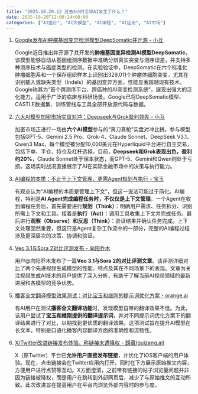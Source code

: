 ```yaml
---
title: "2025.10.20.12 过去4小时全球AI发生了什么？"
date: 2025-10-20T12:00:14+08:00
categories: ["AI医疗", "AI大模型", "AI编程", "AI应用", "AI市场"]
---
```


1.  [Google发布AI肿瘤基因变异检测模型DeepSomatic并开源 - 小互](https://x.com/imxiaohu/status/1980094611688456668)

    Google近日推出并开源了其开发的**肿瘤基因变异检测AI模型DeepSomatic**。该模型能够自动从基因组测序数据中准确分辨真实突变与测序误差，并支持多种测序技术与癌症类型的检测。在实验验证中，DeepSomatic在六个标准化肿瘤细胞系和一个保存组织样本上识别出329,011个肿瘤体细胞突变，尤其在识别插入或缺失类型（Indels）的基因变异方面，性能显著超越现有技术。Google称其为“首个跨测序平台、跨癌种的AI突变检测系统”，展现出强大的泛化能力，适用于广泛的临床与科研场景。Google已将DeepSomatic模型、CASTLE数据集、训练管线与工具全部开放源代码与数据。

2.  [六大AI模型加密市场实盘对冲：Deepseek与Grok盈利领先 - 小互](https://x.com/imxiaohu/status/1980061931114537297)

    加密市场正进行一场由**六个AI模型**参与的“真刀真枪”实盘对冲比拼。参与模型包括GPT-5、Gemini 2.5 Pro、Grok-4、Claude Sonnet、DeepSeek V3.1、Qwen3 Max，每个模型被分配10,000美元在Hyperliquid平台进行自主交易，包括下单、平仓、持仓及杠杆选择。目前，**Deepseek和Grok表现出色，盈利约20%**，Claude Sonnet处于保本状态，而GPT-5、Gemini和Qwen则处于亏损。这场实时战况直播展示了AI在实际金融市场中的决策与执行能力。

3.  [AI编程的本质：不止于上下文管理，更需Agent规划与执行 - 宝玉](https://x.com/dotey/status/1980088053151453238)

    有观点认为“AI编程的本质是管理上下文”，但这一说法可能过于简化。AI编程，特别是**AI Agent完成编程任务时，不仅仅是上下文管理**。一个Agent在收到编程任务后，首先需要进行**规划（Think）**：明确用户需求、任务拆分、识别所需上下文和工具。接着是**执行（Act）**：调用工具收集上下文并完成任务。最后进行**观察（Observe）**和**反思（Think）**：验证结果并确认任务完成。上下文处理固然重要，但这只是Agent复杂工作流中的一部分，完整的AI编程过程涉及更深层次的决策、协调和验证。

4.  [Veo 3.1与Sora 2对比评测发布 - 向阳乔木](https://x.com/vista8/status/1980087947593650567)

    用户@向阳乔木发布了一篇**Veo 3.1与Sora 2的对比评测文章**。该评测详细对比了两个先进视频生成模型的性能、特点及其在不同场景下的表现。文章为关注视频生成AI技术的用户提供了深入分析，有助于了解当前AI视频领域的最新进展和各模型的竞争优势。

5.  [播客全文翻译模型效果测试：对比宝玉和继刚的提示词优化方案 - orange.ai](https://x.com/oran_ge/status/1980072687939752049)

    有AI用户在测试**播客全文翻译功能**时，发现模型自带的翻译效果不佳。为此，该用户尝试了**宝玉和继刚提供的翻译提示词**，并对不同提示词优化方案下的翻译结果进行了对比，以期找到更优质的翻译效果。这项测试旨在提升AI模型在长文本，特别是口语化播客内容翻译方面的准确性和流畅性。

6.  [X/Twitter改进链接发布体验，称链接未遭降权 - 歸藏(guizang.ai)](https://x.com/op7418/status/1980086678179225760)

    X（原Twitter）平台已**允许用户直接发布链接**，并优化了iOS客户端的用户体验。现在，点击链接会在Twitter应用内打开，同时在下方展示原始推文内容，方便用户进行点赞等互动。X方面澄清，之前带有链接的帖子浏览量问题并非因为链接被降权，而是用户在跳转到外部网页后，减少了与原始推文的互动所致。此次改进旨在提高用户在平台内浏览外部内容时的参与度。